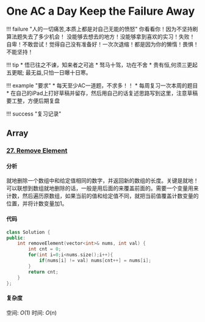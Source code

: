 # One AC a Day Keep the Failure Away
!!! failure "人的一切痛苦,本质上都是对自己无能的愤怒"
    你看看你！因为不坚持刷算法题失去了多少机会！
    没能够去想去的地方！没能够拿到喜欢的实习！失败！自卑！不敢尝试！觉得自己没有准备好！一次次退缩！都是因为你的懒惰！畏惧！不能坚持！

!!! tip
    * 悟已往之不谏，知来者之可追
    * 驽马十驾，功在不舍
    * 贵有恒,何须三更起五更眠; 最无益,只怕一日曝十日寒。

!!! example "要求"
    * 每天至少AC一道题，不求多！！
    * 每周复习一次本周的题目
    * 在自己的iPad上打好草稿并留存，然后用自己的话复述思路写到这里，注意草稿要工整，方便后期复盘

!!! success "复习记录"
    

## Array
### [27. Remove Element](https://leetcode.com/problems/remove-element/)

#### 分析

就地删除一个数组中和给定值相同的数字，并返回新的数组的长度。关键是就地！可以联想到数组就地删除的话，一般是用后面的来覆盖前面的。需要一个变量用来计数，然后遍历原数组，如果当前的值和给定值不同，就把当前值覆盖计数变量的位置，并将计数变量加1。

#### 代码
```c++
class Solution {
public:
    int removeElement(vector<int>& nums, int val) {
        int cnt = 0;
        for(int i=0;i<nums.size();i++){
            if(nums[i] != val) nums[cnt++] = nums[i];
        }
        return cnt;
    }
};
```

#### 复杂度
空间: $O(1)$ 时间: $O(n)$

